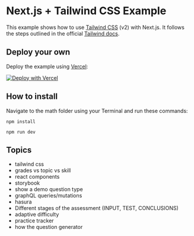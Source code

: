 # Next.js + Tailwind CSS Example

This example shows how to use [Tailwind CSS](https://tailwindcss.com/) (v2) with Next.js. It follows the steps outlined in the official [Tailwind docs](https://tailwindcss.com/docs/guides/nextjs).

## Deploy your own

Deploy the example using [Vercel](https://vercel.com?utm_source=github&utm_medium=readme&utm_campaign=next-example):

[![Deploy with Vercel](https://vercel.com/button)](https://vercel.com/new/git/external?repository-url=https://github.com/vercel/next.js/tree/canary/examples/with-tailwindcss&project-name=with-tailwindcss&repository-name=with-tailwindcss)

## How to install

Navigate to the math folder using your Terminal and run these commands:

`npm install`

`npm run dev`

## Topics
- tailwind css
- grades vs topic vs skill
- react components
- storybook
- show a demo question type
- graphQL queries/mutations
- hasura
- Different stages of the assessment (INPUT, TEST, CONCLUSIONS)
- adaptive difficulty
- practice tracker
- how the question generator
